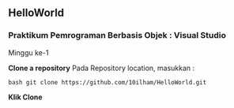 ## HelloWorld 

<h3> Praktikum Pemrograman Berbasis Objek : Visual Studio</h3> 

Minggu ke-1 

**Clone a repository** 
Pada Repository location, masukkan : 

```bash git clone https://github.com/10ilham/HelloWorld.git ``` 

**Klik Clone**
